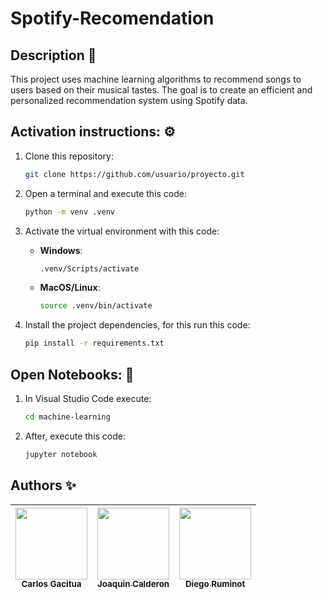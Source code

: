# Spotify-Recomendation

## Description 📜
This project uses machine learning algorithms to recommend songs to users based on their musical tastes. The goal is to create an efficient and personalized recommendation system using Spotify data.

## Activation instructions: ⚙️

1) Clone this repository:
   ```bash
   git clone https://github.com/usuario/proyecto.git

2) Open a terminal and execute this code:
   ```bash
   python -m venv .venv
   
3) Activate the virtual environment with this code:

   - **Windows**:
     ```bash
     .venv/Scripts/activate
     ```

   - **MacOS/Linux**:
     ```bash
     source .venv/bin/activate
     ```

4) Install the project dependencies, for this run this code:
   ```bash
   pip install -r requirements.txt

## Open Notebooks: 📘

1) In Visual Studio Code execute: 
   ```bash
   cd machine-learning

3) After, execute this code:
   ```bash
   jupyter notebook

## Authors ✨
| [<img src="https://avatars.githubusercontent.com/u/66876225?v=4" width=115><br><sub>Carlos Gacitua</sub>](https://github.com/Cracklitrox) | [<img src="https://avatars.githubusercontent.com/u/106977595?s=96&v=4" width=115><br><sub>Joaquin Calderon</sub>](https://github.com/Joacalderonm) |  [<img src="https://avatars.githubusercontent.com/u/127873255?v=4" width=115><br><sub>Diego Ruminot</sub>](https://github.com/Diegood07) |
| :---: | :---: | :---: |
